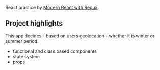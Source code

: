 React practice by [Modern React with Redux](https://www.udemy.com/course/react-redux/).

## Project highlights

This app decides - based on users geolocation - whether it is winter or summer period.

- functional and class based components
- state system
- props
